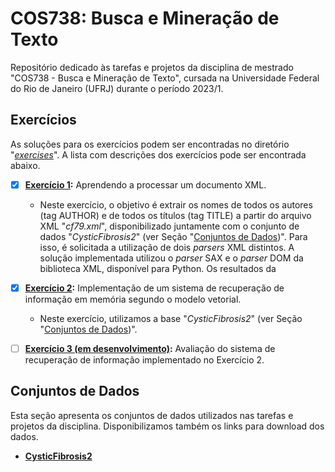 # COS738: Busca e Mineração de Texto
 Repositório dedicado às tarefas e projetos da disciplina de mestrado "COS738 - Busca e Mineração de Texto", cursada na Universidade Federal do Rio de Janeiro (UFRJ) durante o período 2023/1. 

## Exercícios
As soluções para os exercícios podem ser encontradas no diretório "[*exercises*](exercises/)". A lista com descrições dos exercícios pode ser encontrada abaixo.

- [x] **[Exercício 1](exercises/xmlParsing/):** Aprendendo a processar um documento XML.
    - Neste exercício, o objetivo é extrair os nomes de todos os autores (tag AUTHOR) e de todos os títulos (tag TITLE) a partir do arquivo XML "*cf79.xml*", disponibilizado juntamente com o conjunto de dados "*CysticFibrosis2*" (ver Seção "[Conjuntos de Dados](#conjuntos-de-dados))". Para isso, é solicitada a utilização de dois *parsers* XML distintos. A solução implementada utilizou o *parser* SAX e o *parser* DOM da biblioteca XML, disponível para Python. Os resultados da
    
- [x] **[Exercício 2](exercises/vectorSpaceModel/):** Implementação de um sistema de recuperação de informação em memória segundo o modelo vetorial.
    - Neste exercício, utilizamos a base "*CysticFibrosis2*" (ver Seção "[Conjuntos de Dados](#conjuntos-de-dados))". 

- [ ] **[Exercício 3 (em desenvolvimento)](exercises/vectorSpaceModel/):** Avaliação do sistema de recuperação de informação implementado no Exercício 2.

## Conjuntos de Dados
Esta seção apresenta os conjuntos de dados utilizados nas tarefas e projetos da disciplina. Disponibilizamos também os links para download dos dados.

- [**CysticFibrosis2**](http://www2.dcc.ufmg.br/livros/irbook/cfc.html)
